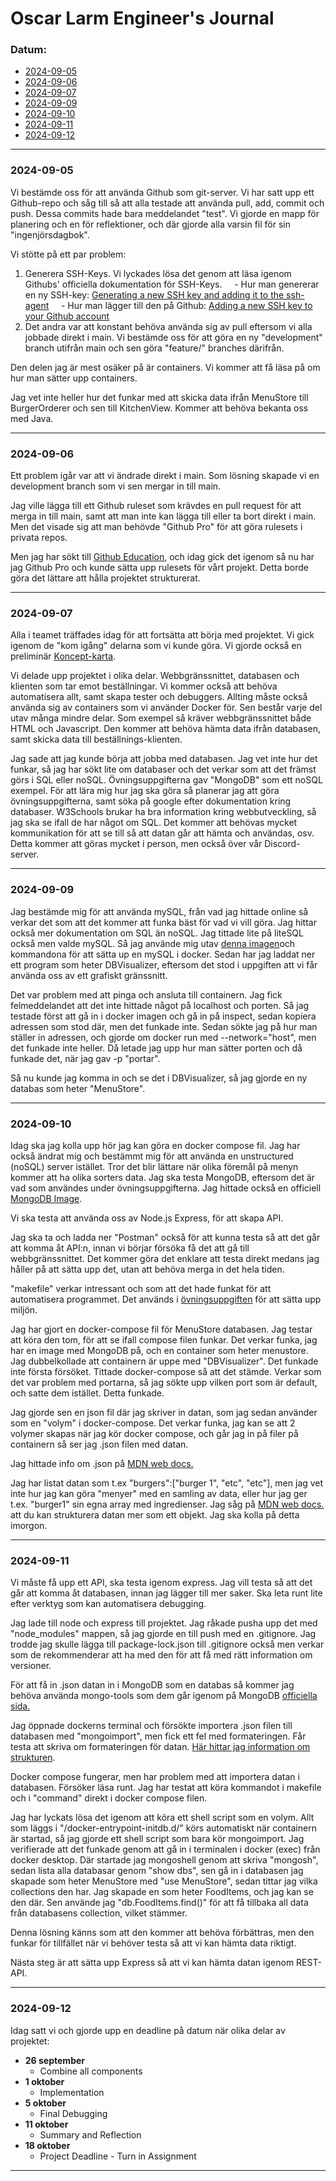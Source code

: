 # Oscar Larm Engineer's Journal

### Datum:
- [2024-09-05](#2024-09-05)
- [2024-09-06](#2024-09-06)
- [2024-09-07](#2024-09-07)
- [2024-09-09](#2024-09-09)
- [2024-09-10](#2024-09-10)
- [2024-09-11](#2024-09-11)
- [2024-09-12](#2024-09-12)
---
### 2024-09-05

Vi bestämde oss för att använda Github som git-server. Vi har satt upp ett Github-repo och såg till så att alla testade att använda pull, add, commit och push. Dessa commits hade bara meddelandet "test". Vi gjorde en mapp för planering och en för reflektioner, och där gjorde alla varsin fil för sin "ingenjörsdagbok".

Vi stötte på ett par problem:

1. Generera SSH-Keys. Vi lyckades lösa det genom att läsa igenom Githubs' officiella dokumentation för SSH-Keys.
    - Hur man genererar en ny SSH-key: [Generating a new SSH key and adding it to the ssh-agent](https://docs.github.com/en/authentication/connecting-to-github-with-ssh/generating-a-new-ssh-key-and-adding-it-to-the-ssh-agent)
    - Hur man lägger till den på Github: [Adding a new SSH key to your Github account](https://docs.github.com/en/authentication/connecting-to-github-with-ssh/adding-a-new-ssh-key-to-your-github-account)
2. Det andra var att konstant behöva använda sig av pull eftersom vi alla jobbade direkt i main. Vi bestämde oss för att göra en ny "development" branch utifrån main och sen göra "feature/" branches därifrån.

Den delen jag är mest osäker på är containers. Vi kommer att få läsa på om hur man sätter upp containers.

Jag vet inte heller hur det funkar med att skicka data ifrån MenuStore till BurgerOrderer och sen till KitchenView. Kommer att behöva bekanta oss med Java.

---
### 2024-09-06

Ett problem igår var att vi ändrade direkt i main. Som lösning skapade vi en development branch som vi sen mergar in till main. 

Jag ville lägga till ett Github ruleset som krävdes en pull request för att merga in till main, samt att man inte kan lägga till eller ta bort direkt i main. Men det visade sig att man behövde "Github Pro" för att göra rulesets i privata repos.

Men jag har sökt till [Github Education](https://github.com/education), och idag gick det igenom så nu har jag Github Pro och kunde sätta upp rulesets för vårt projekt. Detta borde göra det lättare att hålla projektet strukturerat.

---

### 2024-09-07

Alla i teamet träffades idag för att fortsätta att börja med projektet. Vi gick igenom de "kom igång" delarna som vi kunde göra. Vi gjorde också en preliminär [Koncept-karta](https://lucid.app/lucidspark/82665e6c-353d-4640-8911-0375916c94a2/edit?invitationId=inv_1436d2ed-335f-49f4-a530-d85afad7d546&page=0_0#).

Vi delade upp projektet i olika delar. Webbgränssnittet, databasen och klienten som tar emot beställningar. Vi kommer också att behöva automatisera allt, samt skapa tester och debuggers. Allting måste också använda sig av containers som vi använder Docker för. Sen består varje del utav många mindre delar. Som exempel så kräver webbgränssnittet både HTML och Javascript. Den kommer att behöva hämta data ifrån databasen, samt skicka data till beställnings-klienten. 

Jag sade att jag kunde börja att jobba med databasen. Jag vet inte hur det funkar, så jag har sökt lite om databaser och det verkar som att det främst görs i SQL eller noSQL. Övningsuppgifterna gav "MongoDB" som ett noSQL exempel. 
För att lära mig hur jag ska göra så planerar jag att göra övningsuppgifterna, samt söka på google efter dokumentation kring databaser. W3Schools brukar ha bra information kring webbutveckling, så jag ska se ifall de har något om SQL. 
Det kommer att behövas mycket kommunikation för att se till så att datan går att hämta och användas, osv. Detta kommer att göras mycket i person, men också över vår Discord-server.

---
### 2024-09-09

Jag bestämde mig för att använda mySQL, från vad jag hittade online så verkar det som att det kommer att funka bäst för vad vi vill göra. Jag hittar också mer dokumentation om SQL än noSQL. Jag tittade lite på liteSQL också men valde mySQL. Så jag använde mig utav [denna imagen](https://hub.docker.com/_/mysql)och kommandona för att sätta up en mySQL i docker. 
Sedan har jag laddat ner ett program som heter DBVisualizer, eftersom det stod i uppgiften att vi får använda oss av ett grafiskt gränssnitt. 

Det var problem med att pinga och ansluta till containern. Jag fick felmeddelandet att det inte hittade något på localhost och porten. Så jag testade först att gå in i docker imagen och gå in på inspect, sedan kopiera adressen som stod där, men det funkade inte. Sedan sökte jag på hur man ställer in adressen, och gjorde om docker run med --network="host", men det funkade inte heller. Då letade jag upp hur man sätter porten och då funkade det, när jag gav -p "portar". 

Så nu kunde jag komma in och se det i DBVisualizer, så jag gjorde en ny databas som heter "MenuStore".

---
### 2024-09-10

Idag ska jag kolla upp hör jag kan göra en docker compose fil. Jag har också ändrat mig och bestämmt mig för att använda en unstructured (noSQL) server istället. Tror det blir lättare när olika föremål på menyn kommer att ha olika sorters data. 
Jag ska testa MongoDB, eftersom det är vad som användes under övningsuppgifterna. Jag hittade också en officiell [MongoDB Image](https://hub.docker.com/_/mongo).

Vi ska testa att använda oss av Node.js Express, för att skapa API. 

Jag ska ta och ladda ner "Postman" också för att kunna testa så att det går att komma åt API:n, innan vi börjar försöka få det att gå till webbgränssnittet. Det kommer göra det enklare att testa direkt medans jag håller på att sätta upp det, utan att behöva merga in det hela tiden.

"makefile" verkar intressant och som att det hade funkat för att automatisera programmet. Det används i [övningsuppgiften](https://codeberg.org/mickesv/PonyVoter.git) för att sätta upp miljön.

Jag har gjort en docker-compose fil för MenuStore databasen. Jag testar att köra den tom, för att se ifall compose filen funkar.
Det verkar funka, jag har en image med MongoDB på, och en container som heter menustore.
Jag dubbelkollade att containern är uppe med "DBVisualizer". Det funkade inte första försöket. Tittade docker-compose så att det stämde. Verkar som det var problem med portarna, så jag sökte upp vilken port som är default, och satte dem istället. Detta funkade.

Jag gjorde sen en json fil där jag skriver in datan, som jag sedan använder som en "volym" i docker-compose.
Det verkar funka, jag kan se att 2 volymer skapas när jag kör docker compose, och går jag in på filer på containern så ser jag .json filen med datan.

Jag hittade info om .json på [MDN web docs.](https://developer.mozilla.org/en-US/docs/Learn/JavaScript/Objects/JSON)

Jag har listat datan som t.ex "burgers":["burger 1", "etc", "etc"], men jag vet inte hur jag kan göra "menyer" med en samling av data, eller hur jag ger t.ex. "burger1" sin egna array med ingredienser. Jag såg på [MDN web docs.](https://developer.mozilla.org/en-US/docs/Learn/JavaScript/Objects/JSON) att du kan strukturera datan mer som ett objekt. Jag ska kolla på detta imorgon.

---
### 2024-09-11

Vi måste få upp ett API, ska testa igenom express. Jag vill testa så att det går att komma åt databasen, innan jag lägger till mer saker. Ska leta runt lite efter verktyg som kan automatisera debugging.

Jag lade till node och express till projektet. Jag råkade pusha upp det med "node_modules" mappen, så jag gjorde en till push med en .gitignore. Jag trodde jag skulle lägga till package-lock.json till .gitignore också men verkar som de rekommenderar att ha med den för att få med rätt information om versioner.

För att få in .json datan in i MongoDB som en databas så kommer jag behöva använda mongo-tools som dem går igenom på MongoDB [officiella sida.](https://www.mongodb.com/resources/languages/json-to-mongodb)

Jag öppnade dockerns terminal och försökte importera .json filen till databasen med "mongoimport", men fick ett fel med formateringen. Får testa att skriva om formateringen för datan. [Här hittar jag information om strukturen](https://www.mongodb.com/resources/basics/json-and-bson).

Docker compose fungerar, men har problem med att importera datan i databasen. Försöker läsa runt. Jag har testat att köra kommandot i makefile och i "command" direkt i docker compose filen.

Jag har lyckats lösa det igenom att köra ett shell script som en volym. Allt som läggs i "/docker-entrypoint-initdb.d/" körs automatiskt när containern är startad, så jag gjorde ett shell script som bara kör mongoimport. Jag verifierade att det funkade genom att gå in i terminalen i docker (exec) från docker desktop. Där startade jag mongoshell genom att skriva "mongosh", sedan lista alla databasar genom "show dbs", sen gå in i databasen jag skapade som heter MenuStore med "use MenuStore", sedan tittar jag vilka collections den har. Jag skapade en som heter FoodItems, och jag kan se den där. Sen använde jag "db.FoodItems.find()" för att få tillbaka all data från databasens collection, vilket stämmer.

Denna lösning känns som att den kommer att behöva förbättras, men den funkar för tillfället när vi behöver testa så att vi kan hämta data riktigt.

Nästa steg är att sätta upp Express så att vi kan hämta datan igenom REST-API.

--- 
### 2024-09-12
Idag satt vi och gjorde upp en deadline på datum när olika delar av projektet:
- **26 september**
    - Combine all components
- **1 oktober**
    - Implementation    
- **5 oktober**
    - Final Debugging
- **11 oktober**
    - Summary and Reflection
- **18 oktober**
    - Project Deadline - Turn in Assignment

---
